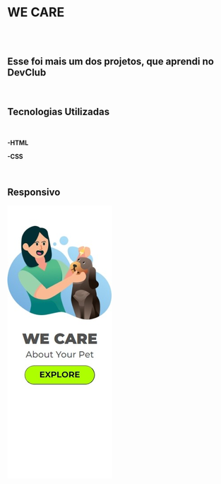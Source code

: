 <h1>WE CARE</h1>
<br>
<br>

<h2>Esse foi mais um dos projetos, que aprendi no DevClub</h2>
<br>

<h2>Tecnologias Utilizadas</h2>
<br>

<p><b>-HTML</b><p/>
<p><b>-CSS</b></p>
<br>

<h2>Responsivo</h2> 

<img src="https://github.com/RubianoMenezes/Responsivo2/blob/main/Proj-Responsivo/img/We-Care-Portifolio.jpeg"/>
